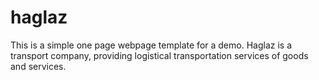 # haglaz
This is a simple one page webpage template for a demo. Haglaz is a transport company, providing logistical transportation services of goods and services.

